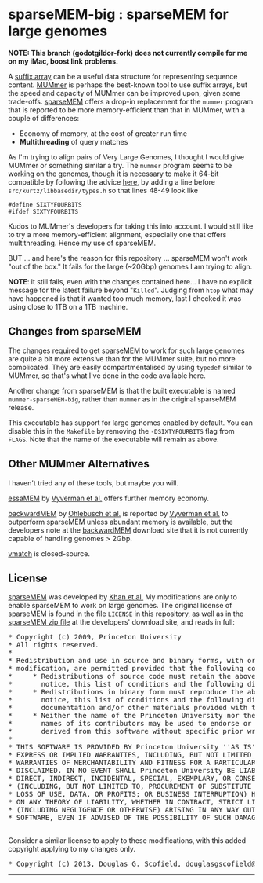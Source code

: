 sparseMEM-big : sparseMEM for large genomes
===========================

**NOTE: This branch (godotgildor-fork) does not currently compile for me on my iMac, boost link problems.**


A [suffix array][] can be a useful data structure for representing sequence content.  [MUMmer][] is perhaps the best-known tool to use suffix arrays, but the speed and capacity of MUMmer can be improved upon, given some trade-offs.  [sparseMEM][] offers a drop-in replacement for the `mummer` program that is reported to be more memory-efficient than that in MUMmer, with a couple of differences:

* Economy of memory, at the cost of greater run time
* **Multithreading** of query matches

As I'm trying to align pairs of Very Large Genomes, I thought I would give MUMmer or something similar a try.  The `mummer` program seems to be working on the genomes, though it is necessary to make it 64-bit compatible by following the advice [here](http://seqanswers.com/wiki/Talk:MUMmer), by adding a line before `src/kurtz/libbasedir/types.h` so that lines 48-49 look like

    #define SIXTYFOURBITS
    #ifdef SIXTYFOURBITS

Kudos to MUMmer's developers for taking this into account.  I would still like to try a more memory-efficient alignment, especially one that offers multithreading.  Hence my use of sparseMEM.

BUT ... and here's the reason for this repository ... sparseMEM won't work "out of the box."  It fails for the large (~20Gbp) genomes I am trying to align.

**NOTE**: it still fails, even with the changes contained here... I have no explicit message for the latest failure beyond "`Killed`".  Judging from `htop` what may have happened is that it wanted too much memory, last I checked it was using close to 1TB on a 1TB machine.


## Changes from sparseMEM

The changes required to get sparseMEM to work for such large genomes are quite a bit more extensive than for the MUMmer suite, but no more complicated.  They are easily compartmentalised by using `typedef` similar to MUMmer, so that's what I've done in the code available here.

Another change from sparseMEM is that the built executable is named `mummer-sparseMEM-big`, rather than `mummer` as in the original sparseMEM release.

This executable has support for large genomes enabled by default.  You can disable this in the `Makefile` by removing the `-DSIXTYFOURBITS` flag from `FLAGS`.  Note that the name of the executable will remain as above.


## Other MUMmer Alternatives

I haven't tried any of these tools, but maybe you will.

[essaMEM][] by [Vyverman et al.][] offers further memory economy.

[backwardMEM][] by [Ohlebusch et al.][] is reported by [Vyverman et al.][] to outperform sparseMEM unless abundant memory is available, but the developers note at the [backwardMEM][] download site that it is not currently capable of handling genomes > 2Gbp.

[vmatch](http://www.vmatch.de) is closed-source.


## License

[sparseMEM][] was developed by [Khan et al.][]  My modifications are only to enable sparseMEM to work on large genomes.  The original license of sparseMEM is found in the file `LICENSE` in this repository, as well as in the [sparseMEM zip file][] at the developers' download site, and reads in full:

<pre>
* Copyright (c) 2009, Princeton University
* All rights reserved.
*
* Redistribution and use in source and binary forms, with or without
* modification, are permitted provided that the following conditions are met:
*     * Redistributions of source code must retain the above copyright
*       notice, this list of conditions and the following disclaimer.
*     * Redistributions in binary form must reproduce the above copyright
*       notice, this list of conditions and the following disclaimer in the
*       documentation and/or other materials provided with the distribution.
*     * Neither the name of the Princeton University nor the
*       names of its contributors may be used to endorse or promote products
*       derived from this software without specific prior written permission.
*
* THIS SOFTWARE IS PROVIDED BY Princeton University ''AS IS'' AND ANY
* EXPRESS OR IMPLIED WARRANTIES, INCLUDING, BUT NOT LIMITED TO, THE IMPLIED
* WARRANTIES OF MERCHANTABILITY AND FITNESS FOR A PARTICULAR PURPOSE ARE
* DISCLAIMED. IN NO EVENT SHALL Princeton University BE LIABLE FOR ANY
* DIRECT, INDIRECT, INCIDENTAL, SPECIAL, EXEMPLARY, OR CONSEQUENTIAL DAMAGES
* (INCLUDING, BUT NOT LIMITED TO, PROCUREMENT OF SUBSTITUTE GOODS OR SERVICES;
* LOSS OF USE, DATA, OR PROFITS; OR BUSINESS INTERRUPTION) HOWEVER CAUSED AND
* ON ANY THEORY OF LIABILITY, WHETHER IN CONTRACT, STRICT LIABILITY, OR TORT
* (INCLUDING NEGLIGENCE OR OTHERWISE) ARISING IN ANY WAY OUT OF THE USE OF THIS
* SOFTWARE, EVEN IF ADVISED OF THE POSSIBILITY OF SUCH DAMAGE.

</pre>

Consider a similar license to apply to these modifications, with this added
copyright applying to my changes only.
<pre>
* Copyright (c) 2013, Douglas G. Scofield, douglasgscofield@gmail.com
</pre>

* * *

[suffix array]:       http://en.wikipedia.org/wiki/Suffix_array
[sparseMEM]:          http://compbio.cs.princeton.edu/mems
[sparseMEM zip file]: http://compbio.cs.princeton.edu/mems/sparseMEM.zip
[Khan et al.]:        http://bioinformatics.oxfordjournals.org/content/25/13/1609.short
[MUMmer]:             http://mummer.sourceforge.net
[essaMEM]:            https://github.ugent.be/ComputationalBiology/essaMEM
[Vyverman et al.]:    http://bioinformatics.oxfordjournals.org/content/29/6/802.short
[backwardMEM]:        view-source:http://www.uni-ulm.de/in/theo/research/seqana.html
[Ohlebusch et al.]:   https://www.uni-ulm.de/fileadmin/website_uni_ulm/iui.inst.190/Mitarbeiter/ohlebusch/PAPERS/SPIRE11a.pdf

